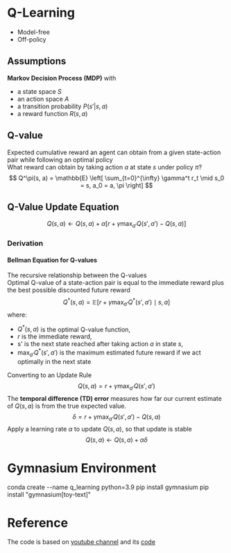 
# Q-Learning

- Model-free
- Off-policy

## Assumptions
**Markov Decision Process (MDP)** with
- a state space $S$
- an action space $A$
- a transition probability $P(s' | s, a)$
- a reward function $R(s, a)$

## Q-value
Expected cumulative reward an agent can obtain from a given state-action pair while following an optimal policy<br>
What reward can obtain by taking action $a$ at state $s$ under policy $\pi$?
$$
Q^\pi(s, a) = \mathbb{E} \left[ \sum_{t=0}^{\infty} \gamma^t r_t \mid s_0 = s, a_0 = a, \pi \right]
$$

## Q-Value Update Equation
$$
Q(s, a) \leftarrow Q(s, a) + \alpha \left[ r + \gamma \max_{a'} Q(s', a') - Q(s, a) \right]
$$
### Derivation
#### Bellman Equation for Q-values
The recursive relationship between the Q-values <br>
Optimal Q-value of a state-action pair is equal to the immediate reward plus the best possible discounted future reward
$$
Q^*(s, a) = \mathbb{E} \left[ r + \gamma \max_{a'} Q^*(s', a') \mid s, a \right]
$$
where:
- $Q^*(s, a)$ is the optimal Q-value function,
- $r$ is the immediate reward,
- s' is the next state reached after taking action $a$ in state $s$,
- $\max_{a'} Q^*(s', a')$ is the maximum estimated future reward if we act optimally in the next state

Converting to an Update Rule
$$
Q(s, a) = r + \gamma \max_{a'} Q(s', a')
$$
The **temporal difference (TD) error** measures how far our current estimate of $Q(s, a)$ is from the true expected value.
$$
\delta = r + \gamma \max_{a'} Q(s', a') - Q(s, a)
$$
Apply a learning rate $\alpha$ to update $Q(s, a)$, so that update is stable
$$
Q(s, a) \leftarrow Q(s, a) + \alpha \delta
$$

# Gymnasium Environment
conda create --name q_learning python=3.9
pip install gymnasium
pip install "gymnasium[toy-text]"

# Reference
The code is based on [youtube channel](https://www.youtube.com/watch?v=ZhoIgo3qqLU) and its [code](https://github.com/johnnycode8/gym_solutions)